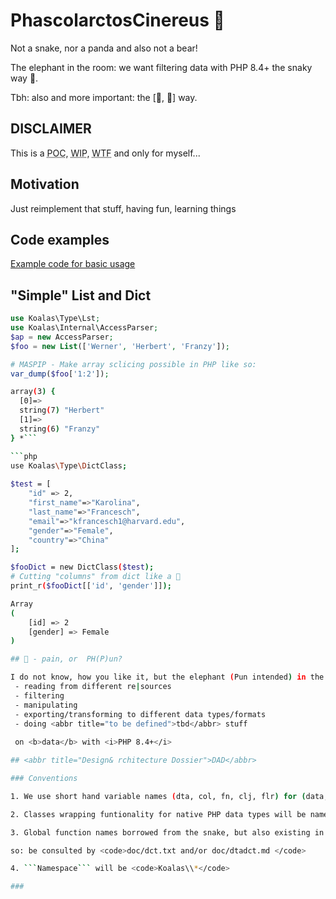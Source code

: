 # PhascolarctosCinereus 🐨
Not a snake, nor a panda and also not a bear!

The elephant in the room: we want  filtering data with PHP 8.4+ the snaky way 🐍.

Tbh: also and more important: the [🐼, 🐼] way.

## DISCLAIMER 
This is a <abbr title="Proof of concept">POC</abbr>, <abbr title="Work in progress">WIP</abbr>, <abbr title="Where to fly?">WTF</abbr> and only for myself...





 

## Motivation 

Just reimplement that stuff, having fun, learning things

## Code examples

[Example code for basic usage](doc/README.md)

## "Simple" List and Dict 

```php
use Koalas\Type\Lst;
use Koalas\Internal\AccessParser;
$ap = new AccessParser;
$foo = new List(['Werner', 'Herbert', 'Franzy']);

# MASPIP - Make array sclicing possible in PHP like so:
var_dump($foo['1:2']);
```

```sh
array(3) {
  [0]=>
  string(7) "Herbert"
  [1]=>
  string(6) "Franzy"
} *```

```php
use Koalas\Type\DictClass;
 
$test = [
    "id" => 2,
    "first_name"=>"Karolina",
    "last_name"=>"Francesch",
    "email"=>"kfrancesch1@harvard.edu",
    "gender"=>"Female",
    "country"=>"China"
];

$fooDict = new DictClass($test);
# Cutting "columns" from dict like a 🐍
print_r($fooDict[['id', 'gender']]);

```
```sh
Array
(
    [id] => 2
    [gender] => Female
)

## 🐘 - pain, or  PH(P)un?

I do not know, how you like it, but the elephant (Pun intended) in the room will be:
 - reading from different re|sources
 - filtering 
 - manipulating
 - exporting/transforming to different data types/formats
 - doing <abbr title="to be defined">tbd</abbr> stuff
 
 on <b>data</b> with <i>PHP 8.4+</i>

## <abbr title="Design& rchitecture Dossier">DAD</abbr> 

### Conventions

1. We use short hand variable names (dta, col, fn, clj, flr) for (data, column, filename, closure, filter) etc., but 'speaking' class names (e.G: <code>ListClass</code>), and method/function names (e.G: <code>parseAs*(...$arg)</code>)

2. Classes wrapping funtionality for native PHP data types will be named like <code>StringClass</code> as in <code>stdClass</code>, but <i>ucfirst</i>-style

3. Global function names borrowed from the snake, but also existing in <kbd>PHP</kbd>, will be prefixed by <code>k</code> as in <code>kprint</code>

so: be consulted by <code>doc/dct.txt and/or doc/dtadct.md </code>

4. ```Namespace``` will be <code>Koalas\\*</code>

### 